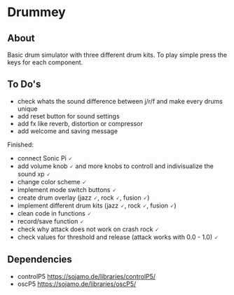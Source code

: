 # Drummey

## About
Basic drum simulator with three different drum kits. To play simple press the keys for each component.

## To Do's
- check whats the sound difference between j/r/f and make every drums unique
- add reset button for sound settings
- add fx like reverb, distortion or compressor
- add welcome and saving message

Finished:
- connect Sonic Pi 🗸
- add volume knob 🗸 and more knobs to controll and indivisualize the sound xp 🗸
- change color scheme 🗸
- implement mode switch buttons 🗸
- create drum overlay (jazz 🗸, rock 🗸, fusion 🗸)
- implement different drum kits (jazz 🗸, rock 🗸, fusion 🗸)
- clean code in functions 🗸
- record/save function 🗸
- check why attack does not work on crash rock 🗸
- check values for threshold and release (attack works with 0.0 - 1.0) 🗸

## Dependencies
- controlP5 https://sojamo.de/libraries/controlP5/
- oscP5 https://sojamo.de/libraries/oscP5/
